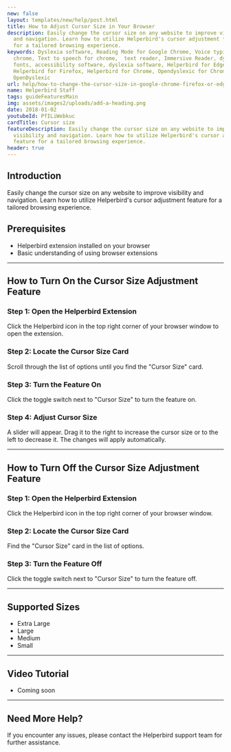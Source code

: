 ```yaml
---
new: false
layout: templates/new/help/post.html
title: How to Adjust Cursor Size in Your Browser
description: Easily change the cursor size on any website to improve visibility
  and navigation. Learn how to utilize Helperbird's cursor adjustment feature
  for a tailored browsing experience.
keywords: Dyslexia software, Reading Mode for Google Chrome, Voice typing for
  chrome, Text to speech for chrome,  text reader, Immersive Reader, dyslexia
  fonts, accessibility software, dyslexia software, Helperbird for Edge,
  Helperbird for Firefox, Helperbird for Chrome, Opendyslexic for Chrome,
  OpenDyslexic
url: help/how-to-change-the-cursor-size-in-google-chrome-firefox-or-edge/
name: Helperbird Staff
tags: guideFeaturesMain
img: assets/images2/uploads/add-a-heading.png
date: 2018-01-02
youtubeId: PfILiWebkuc
cardTitle: Cursor size
featureDescription: Easily change the cursor size on any website to improve
  visibility and navigation. Learn how to utilize Helperbird's cursor adjustment
  feature for a tailored browsing experience.
header: true
---
```



## Introduction

Easily change the cursor size on any website to improve visibility and navigation. Learn how to utilize Helperbird's cursor adjustment feature for a tailored browsing experience.

## Prerequisites

- Helperbird extension installed on your browser
- Basic understanding of using browser extensions

---

## How to Turn On the Cursor Size Adjustment Feature

### Step 1: Open the Helperbird Extension

Click the Helperbird icon in the top right corner of your browser window to open the extension.

### Step 2: Locate the Cursor Size Card

Scroll through the list of options until you find the "Cursor Size" card.

### Step 3: Turn the Feature On

Click the toggle switch next to "Cursor Size" to turn the feature on.

### Step 4: Adjust Cursor Size

A slider will appear. Drag it to the right to increase the cursor size or to the left to decrease it. The changes will apply automatically.

---

## How to Turn Off the Cursor Size Adjustment Feature

### Step 1: Open the Helperbird Extension

Click the Helperbird icon in the top right corner of your browser window.

### Step 2: Locate the Cursor Size Card

Find the "Cursor Size" card in the list of options.

### Step 3: Turn the Feature Off

Click the toggle switch next to "Cursor Size" to turn the feature off.

---

## Supported Sizes

- Extra Large
- Large
- Medium
- Small

---

## Video Tutorial

- Coming soon

---

## Need More Help?

If you encounter any issues, please contact the Helperbird support team for further assistance.
